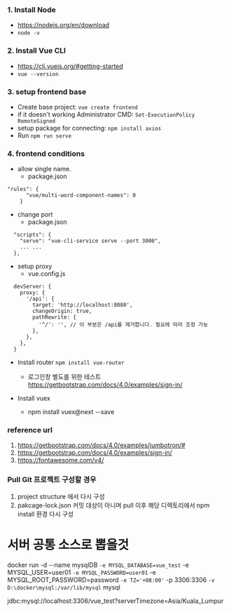 ### 1. Install Node
- https://nodejs.org/en/download
- ```node -v```
### 2. Install Vue CLI
- https://cli.vuejs.org/#getting-started
- ```vue --version```
### 3. setup frontend base
- Create base project: ```vue create frontend```
- if it doesn't working Administrator CMD: ```Set-ExecutionPolicy RemoteSigned```
- setup package for connecting: ```npm install axios```
- Run ```npm run serve```

### 4. frontend conditions 
- allow single name.
  - package.json
```
"rules": {
      "vue/multi-word-component-names": 0
    }
```
- change port
  -  package.json
```
  "scripts": {
    "serve": "vue-cli-service serve --port 3000",
    ... ...
  },
```
- setup proxy
  - vue.config.js
```
  devServer: {
    proxy: {
      '/api': {
        target: 'http://localhost:8080',
        changeOrigin: true,
        pathRewrite: {
          '^/': '', // 이 부분은 /api를 제거합니다. 필요에 따라 조정 가능
        },
      },
    },
  }
```
- Install router ```npm install vue-router```
  - 로그인창 별도를 위한 테스트 https://getbootstrap.com/docs/4.0/examples/sign-in/

- Install vuex 
  - npm install vuex@next --save

### reference url
1. https://getbootstrap.com/docs/4.0/examples/jumbotron/#
2. https://getbootstrap.com/docs/4.0/examples/sign-in/
3. https://fontawesome.com/v4/
### Pull Git 프로젝트 구성할 경우
1. project structure 에서 다시 구성
2. pakcage-lock.json 커밋 대상이 아니며 pull 이후 해당 디렉토리에서 npm install 환경 다시 구성

#  서버 공통 소스로 뽑을것 

docker run -d --name mysqlDB `
-e MYSQL_DATABASE=vue_test `
-e MYSQL_USER=user01 `
-e MYSQL_PASSWORD=user01 `
-e MYSQL_ROOT_PASSWORD=password `
-e TZ='+08:00' `
-p 3306:3306 `
-v D:\docker\mysql:/var/lib/mysql `
mysql

jdbc:mysql://localhost:3306/vue_test?serverTimezone=Asia/Kuala_Lumpur